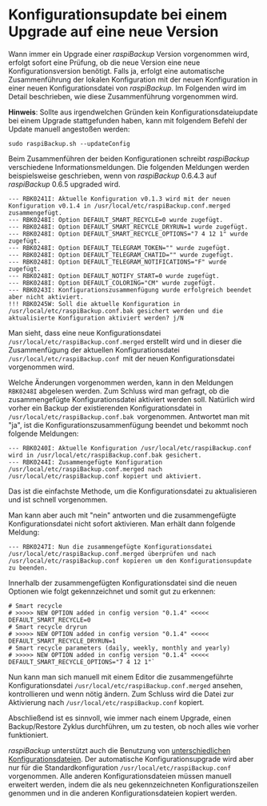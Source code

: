 # Konfigurationsupdate bei einem Upgrade auf eine neue Version

Wann immer ein Upgrade einer *raspiBackup* Version vorgenommen wird,
erfolgt sofort eine Prüfung, ob die neue Version eine
neue Konfigurationsversion benötigt. Falls ja, erfolgt eine automatische
Zusammenführung der lokalen Konfiguration mit der neuen Konfiguration in
einer neuen Konfigurationsdatei von *raspiBackup*.
Im Folgenden wird im Detail beschrieben, wie diese Zusammenführung
vorgenommen wird.

**Hinweis**:
Sollte aus irgendwelchen Gründen kein Konfigurationsdateiupdate
bei einem Upgrade stattgefunden haben, kann mit folgendem Befehl
der Update manuell angestoßen werden:

```
sudo raspiBackup.sh --updateConfig
```

Beim Zusammenführen der beiden Konfigurationen schreibt *raspiBackup*
verschiedene Informationsmeldungen. Die folgenden Meldungen werden
beispielsweise geschrieben, wenn von *raspiBackup* 0.6.4.3 auf *raspiBackup*
0.6.5 upgraded wird.

```
--- RBK0241I: Aktuelle Konfiguration v0.1.3 wird mit der neuen Konfiguration v0.1.4 in /usr/local/etc/raspiBackup.conf.merged zusammengefügt.
--- RBK0248I: Option DEFAULT_SMART_RECYCLE=0 wurde zugefügt.
--- RBK0248I: Option DEFAULT_SMART_RECYCLE_DRYRUN=1 wurde zugefügt.
--- RBK0248I: Option DEFAULT_SMART_RECYCLE_OPTIONS="7 4 12 1" wurde zugefügt.
--- RBK0248I: Option DEFAULT_TELEGRAM_TOKEN="" wurde zugefügt.
--- RBK0248I: Option DEFAULT_TELEGRAM_CHATID="" wurde zugefügt.
--- RBK0248I: Option DEFAULT_TELEGRAM_NOTIFICATIONS="F" wurde zugefügt.
--- RBK0248I: Option DEFAULT_NOTIFY_START=0 wurde zugefügt.
--- RBK0248I: Option DEFAULT_COLORING="CM" wurde zugefügt.
--- RBK0243I: Konfigurationszusammenfügung wurde erfolgreich beendet aber nicht aktiviert.
!!! RBK0245W: Soll die aktuelle Konfiguration in /usr/local/etc/raspiBackup.conf.bak gesichert werden und die aktualisierte Konfiguration aktiviert werden? j/N
```

Man sieht, dass eine neue Konfigurationsdatei
`/usr/local/etc/raspiBackup.conf.merged` erstellt wird und in dieser die
Zusammenfügung der aktuellen Konfigurationsdatei
`/usr/local/etc/raspiBackup.conf `mit der neuen Konfigurationsdatei
vorgenommen wird.

Welche Änderungen vorgenommen werden, kann in den
Meldungen `RBK0248I` abgelesen werden. Zum Schluss wird man gefragt, ob die
zusammengefügte Konfigurationsdatei aktiviert werden soll. Natürlich
wird vorher ein Backup der existierenden Konfigurationsdatei in
`/usr/local/etc/raspiBackup.conf.bak `vorgenommen. Antwortet man mit "ja",
ist die Konfigurationszusammenfügung beendet und bekommt noch folgende
Meldungen:

```
--- RBK0240I: Aktuelle Konfiguration /usr/local/etc/raspiBackup.conf wird in /usr/local/etc/raspiBackup.conf.bak gesichert.
--- RBK0244I: Zusammengefügte Konfiguration /usr/local/etc/raspiBackup.conf.merged nach /usr/local/etc/raspiBackup.conf kopiert und aktiviert.
```

Das ist die einfachste Methode, um die Konfigurationsdatei zu
aktualisieren und ist schnell vorgenommen.

Man kann aber auch mit "nein" antworten und die zusammengefügte
Konfigurationsdatei nicht sofort aktivieren. Man erhält dann folgende
Meldung:
```
--- RBK0247I: Nun die zusammengefügte Konfigurationsdatei /usr/local/etc/raspiBackup.conf.merged überprüfen und nach /usr/local/etc/raspiBackup.conf kopieren um den Konfigurationsupdate zu beenden.
```

Innerhalb der zusammengefügten Konfigurationsdatei sind die neuen
Optionen wie folgt gekennzeichnet und somit gut zu erkennen:

```
# Smart recycle
# >>>>> NEW OPTION added in config version "0.1.4" <<<<<
DEFAULT_SMART_RECYCLE=0
# Smart recycle dryrun
# >>>>> NEW OPTION added in config version "0.1.4" <<<<<
DEFAULT_SMART_RECYCLE_DRYRUN=1
# Smart recycle parameters (daily, weekly, monthly and yearly)
# >>>>> NEW OPTION added in config version "0.1.4" <<<<<
DEFAULT_SMART_RECYCLE_OPTIONS="7 4 12 1"`
```

Nun kann man sich manuell mit einem Editor die zusammengeführte
Konfigurationsdatei `/usr/local/etc/raspiBackup.conf.merged` ansehen,
kontrollieren und wenn nötig ändern. Zum Schluss wird die Datei zur
Aktivierung nach `/usr/local/etc/raspiBackup.conf` kopiert.

Abschließend ist es sinnvoll, wie immer nach einem Upgrade, einen Backup/Restore
Zyklus durchführen, um zu testen, ob noch alles wie vorher funktioniert.

*raspiBackup* unterstützt auch die Benutzung von [unterschiedlichen
Konfigurationsdateien](details.md#configFiles). Der automatische Konfigurationsupgrade wird aber nur
für die Standardkonfiguration `/usr/local/etc/raspiBackup.conf`
vorgenommen. Alle anderen Konfigurationsdateien müssen manuell erweitert
werden, indem die als neu gekennzeichneten Konfigurationszeilen
genommen und in die anderen Konfigurationsdateien kopiert werden.

[.status]: rst
[.source]: https://www.linux-tips-and-tricks.de/de/raspibackupcategoried/567-raspibackup-konfigurationsupdate-nach-einem-upgrade-auf-eine-neue-version
[.source]: https://www.linux-tips-and-tricks.de/en/raspibackupcategorye/570-raspibackup-configuration-update-when-upgrading-to-a-new-version

